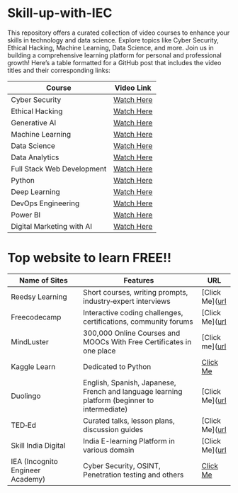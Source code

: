 # Skill-up-with-IEC
This repository offers a curated collection of video courses to enhance your skills in technology and data science. Explore topics like Cyber Security, Ethical Hacking, Machine Learning, Data Science, and more. Join us in building a comprehensive learning platform for personal and professional growth!
Here’s a table formatted for a GitHub post that includes the video titles and their corresponding links:

| **Course**                          | **Video Link**                                                                                     |
|-------------------------------------|---------------------------------------------------------------------------------------------------|
| Cyber Security                      | [Watch Here](https://youtu.be/v3iUx2SNspY?si=_XGSzGe9-IamKeht)                                 |
| Ethical Hacking                     | [Watch Here](https://youtu.be/Rgvzt0D8bR4?si=4s1nykWGYD94O2ju)                                 |
| Generative AI                      | [Watch Here](https://youtu.be/mEsleV16qdo?si=54kDV1totKRvClqK)                                 |
| Machine Learning                    | [Watch Here](https://youtu.be/LvC68w9JS4Y?si=o7566Zra5x47P89b)                                 |
| Data Science                        | [Watch Here](https://youtu.be/gDZ6czwuQ18?si=9-0OszQgegTlo8Tf)                                 |
| Data Analytics                      | [Watch Here](https://youtu.be/VaSjiJMrq24?si=-NMgqpQQlD6xEKdp)                                 |
| Full Stack Web Development          | [Watch Here](https://youtu.be/HVjjoMvutj4?si=O4zgybDL9seh2wN7)                                 |
| Python                              | [Watch Here](https://youtu.be/UrsmFxEIp5k?si=BC_3p52jqrfDTNvd)                                 |
| Deep Learning                       | [Watch Here](https://youtu.be/G1P2IaBcXx8?si=d6X1zaj_bU6DwWZf)                                 |
| DevOps Engineering                  | [Watch Here](https://www.youtube.com/live/9J44HhOVArc?si=YrIglU3LZTUlKArk)                     |
| Power BI                            | [Watch Here](https://youtu.be/bQ-HTp-tx40?si=WIJt-tb_j2G4zcuF)                                 |
| Digital Marketing with AI           | [Watch Here](https://youtu.be/kunkYTKFNtI?si=qtiTbA8qmbM4DPYL)                                 |

# Top website to learn FREE!!
| Name of Sites | Features | URL |
|-------|----------|-----|
| Reedsy Learning | Short courses, writing prompts, industry‑expert interviews	| [Click Me]([url](https://reedsy.com/learning/courses) |
| Freecodecamp | Interactive coding challenges, certifications, community forums | [Click Me]([url](https://www.freecodecamp.org/) |
| MindLuster | 300,000 Online Courses and MOOCs With Free Certificates in one place | [Click me]([url](https://www.mindluster.com/) |
| Kaggle Learn | Dedicated to Python | [Click Me](https://www.kaggle.com/learn) |
| Duolingo | English, Spanish, Japanese, French and language learning platform (beginner to intermediate) | [Click Me]([url](https://www.duolingo.com/) |
| TED‑Ed | Curated talks, lesson plans, discussion guides | [Click Me]([url](https://ed.ted.com/) |
| Skill India Digital | India E-learning Platform in various domain | [Click Me]([url](https://www.skillindiadigital.gov.in/home) |
| IEA (Incognito Engineer Academy) | Cyber Security, OSINT, Penetration testing and others | [Click Me](https://github.com/IncognitoEngineer369) |

